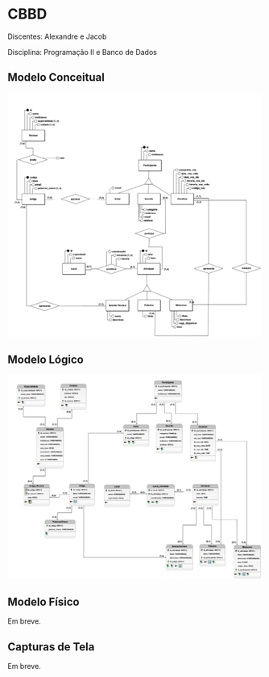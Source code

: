# CBBD

Discentes: Alexandre e Jacob

Disciplina: Programação II e Banco de Dados

## Modelo Conceitual

![modelo_conceitual](/database/conceitual/CBBD-F.png)

## Modelo Lógico

![modelo_logico](/database/logico/CBBD-L-F.png)

## Modelo Físico

Em breve.

## Capturas de Tela

Em breve.

